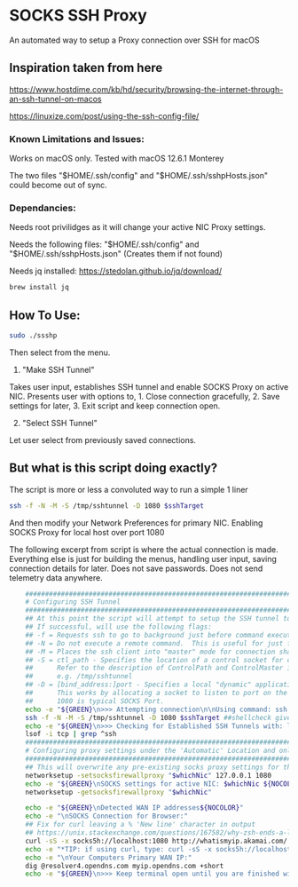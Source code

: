 # SOCKS SSH Proxy
An automated way to setup a Proxy connection over SSH for macOS

## Inspiration taken from here
https://www.hostdime.com/kb/hd/security/browsing-the-internet-through-an-ssh-tunnel-on-macos

https://linuxize.com/post/using-the-ssh-config-file/


### Known Limitations and Issues:
Works on macOS only. Tested with macOS 12.6.1 Monterey

The two files "$HOME/.ssh/config" and "$HOME/.ssh/sshpHosts.json" could become out of sync.

### Dependancies:
Needs root privilidges as it will change your active NIC Proxy settings.

Needs the following files: "$HOME/.ssh/config" and "$HOME/.ssh/sshpHosts.json" (Creates them if not found)

Needs jq installed: https://stedolan.github.io/jq/download/
```bash
brew install jq
```

## How To Use:
```bash
sudo ./ssshp
```

Then select from the menu.

1. "Make SSH Tunnel"

Takes user input, establishes SSH tunnel and enable SOCKS Proxy on active NIC.
Presents user with options to, 1. Close connection gracefully, 2. Save settings for later, 3. Exit script and keep connection open.

2. "Select SSH Tunnel"

Let user select from previously saved connections.

## But what is this script doing exactly?

The script is more or less a convoluted way to run a simple 1 liner

```bash
ssh -f -N -M -S /tmp/sshtunnel -D 1080 $sshTarget
```

And then modify your Network Preferences for primary NIC. Enabling SOCKS Proxy for local host over port 1080

The following excerpt from script is where the actual connection is made. Everything else is just for building the menus, handling user input, saving connection details for later. Does not save passwords. Does not send telemetry data anywhere.

```bash
    ################################################################################################
    # Configuring SSH Tunnel                                                                       #
    ################################################################################################
    ## At this point the script will attempt to setup the SSH tunnel to target host.
    ## If successful, will use the following flags:
    ## -f = Requests ssh to go to background just before command execution.  This is useful if ssh is going to ask for passwords or passphrases
    ## -N = Do not execute a remote command.  This is useful for just forwarding ports.
    ## -M = Places the ssh client into "master" mode for connection sharing.
    ## -S = ctl_path - Specifies the location of a control socket for connection sharing, or the string "none" to disable connection sharing
    ##      Refer to the description of ControlPath and ControlMaster in ssh_config(5) for details.
    ##      e.g. /tmp/sshtunnel
    ## -D = [bind_address:]port - Specifies a local "dynamic" application-level port forwarding. 
    ##      This works by allocating a socket to listen to port on the local side
    ##      1080 is typical SOCKS Port.
    echo -e "${GREEN}\n>>> Attempting connection\n\nUsing command: ssh -f -N -M -S /tmp/sshtunnel -D 1080 $sshTarget ${NOCOLOR}\n"
    ssh -f -N -M -S /tmp/sshtunnel -D 1080 $sshTarget ##shellcheck gives an 'error', but we want word splitting here.
    echo -e "${GREEN}\n>>> Checking for Established SSH Tunnels with: lsof -i tcp | grep ^ssh ${NOCOLOR}"
    lsof -i tcp | grep ^ssh
    ################################################################################################
    # Configuring proxy settings under the 'Automatic' Location and only on the currently used NIC #
    ################################################################################################
    ## This will overwrite any pre-existing socks proxy settings for the targeted NIC
    networksetup -setsocksfirewallproxy "$whichNic" 127.0.0.1 1080
    echo -e "${GREEN}\nSOCKS settings for active NIC: $whichNic ${NOCOLOR}"
    networksetup -getsocksfirewallproxy "$whichNic"

    echo -e "${GREEN}\nDetected WAN IP addresses${NOCOLOR}"
    echo -e "\nSOCKS Connection for Browser:"
    ## Fix for curl leaving a % 'New line' character in output
    ## https://unix.stackexchange.com/questions/167582/why-zsh-ends-a-line-with-a-highlighted-percent-symbol
    curl -sS -x socks5h://localhost:1080 http://whatismyip.akamai.com/ ; echo
    echo -e "*TIP: if using curl, type: curl -sS -x socks5h://localhost:1080 http://whatismyip.akamai.com/ ; echo"
    echo -e "\nYour Computers Primary WAN IP:"
    dig @resolver4.opendns.com myip.opendns.com +short
    echo -e "${GREEN}\n>>> Keep terminal open until you are finished with SOCKS Proxy\n\nWhen ready select from options below${NOCOLOR}"
```
